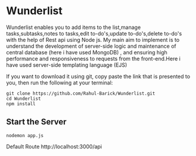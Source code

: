 # Wunderlist
Wunderlist enables you to add items to the list,manage tasks,subtasks,notes to tasks,edit to-do's,update to-do's,delete to-do's with the help of Rest api using Node js. My main aim to implement is to understand the development of server-side logic and maintenance of central database (here i have used MongoDB) , and ensuring high performance and responsiveness to requests from the front-end.Here i have used server-side templating language (EJS)

If you want to download it using git, copy paste the link that is presented to you, then run the following at your terminal:
```
git clone https://github.com/Rahul-Barick/Wunderlist.git
cd Wunderlist
npm install
```
## Start the Server
```
nodemon app.js
```
Default Route http://localhost:3000/api
